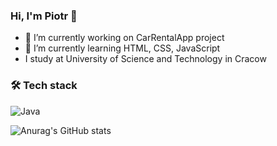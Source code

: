 ### Hi, I'm Piotr  👋

- 🔭 I’m currently working on CarRentalApp project
- 🌱 I’m currently learning HTML, CSS, JavaScript
- I study at University of Science and Technology in Cracow

### 🛠  Tech stack
![Java](https://img.shields.io/badge/java-%23ED8B00.svg?style=for-the-badge&logo=java&logoColor=white)

![Anurag's GitHub stats](https://github-readme-stats.vercel.app/api?username=ppiotrekp&show_icons=true&theme=radical)
